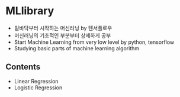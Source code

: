 # MLlibrary
* 밑바닥부터 시작하는 머신러닝 by 텐서플로우
* 머신러닝의 기초적인 부분부터 상세하게 공부
* Start Machine Learning from very low level by python, tensorflow
* Studying basic parts of machine learning algorithm

## Contents
* Linear Regression
* Logistic Regression
